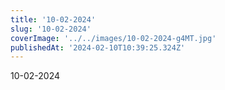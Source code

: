 ```yaml
---
title: '10-02-2024'
slug: '10-02-2024'
coverImage: '../../images/10-02-2024-g4MT.jpg'
publishedAt: '2024-02-10T10:39:25.324Z'
---
```


10-02-2024